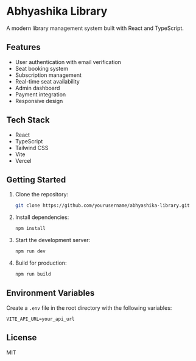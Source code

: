 # Abhyashika Library

A modern library management system built with React and TypeScript.

## Features

- User authentication with email verification
- Seat booking system
- Subscription management
- Real-time seat availability
- Admin dashboard
- Payment integration
- Responsive design

## Tech Stack

- React
- TypeScript
- Tailwind CSS
- Vite
- Vercel

## Getting Started

1. Clone the repository:
   ```bash
   git clone https://github.com/yourusername/abhyashika-library.git
   ```

2. Install dependencies:
   ```bash
   npm install
   ```

3. Start the development server:
   ```bash
   npm run dev
   ```

4. Build for production:
   ```bash
   npm run build
   ```

## Environment Variables

Create a `.env` file in the root directory with the following variables:

```env
VITE_API_URL=your_api_url
```

## License

MIT